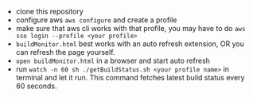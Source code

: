 * clone this repository
* configure aws `aws configure` and create a profile
* make sure that aws cli works with that profile, you may have to do `aws sso login --profile <your profile>`
* `buildMonitor.html` best works with an auto refresh extension, OR you can refresh the page yourself.
* `open buildMonitor.html` in a browser and start auto refresh
* run `watch -n 60 sh ./getBuildStatus.sh <your profile name>` in terminal and let it run. This command fetches latest build status every 60 seconds.
